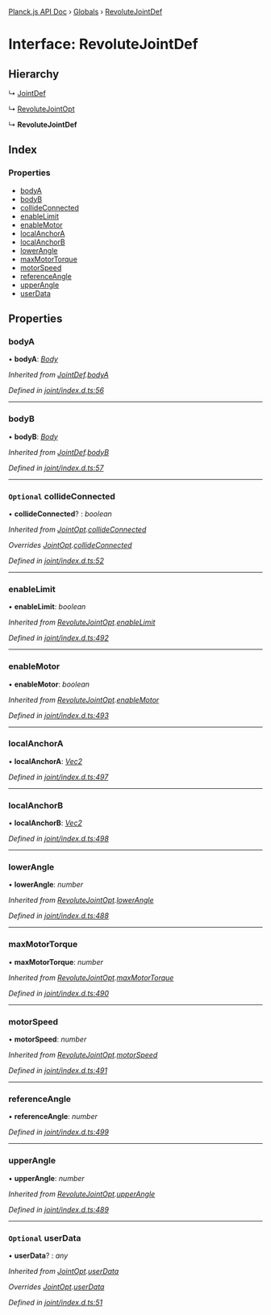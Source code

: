 [Planck.js API Doc](../README.md) › [Globals](../globals.md) › [RevoluteJointDef](revolutejointdef.md)

# Interface: RevoluteJointDef

## Hierarchy

  ↳ [JointDef](jointdef.md)

  ↳ [RevoluteJointOpt](revolutejointopt.md)

  ↳ **RevoluteJointDef**

## Index

### Properties

* [bodyA](revolutejointdef.md#bodya)
* [bodyB](revolutejointdef.md#bodyb)
* [collideConnected](revolutejointdef.md#optional-collideconnected)
* [enableLimit](revolutejointdef.md#enablelimit)
* [enableMotor](revolutejointdef.md#enablemotor)
* [localAnchorA](revolutejointdef.md#localanchora)
* [localAnchorB](revolutejointdef.md#localanchorb)
* [lowerAngle](revolutejointdef.md#lowerangle)
* [maxMotorTorque](revolutejointdef.md#maxmotortorque)
* [motorSpeed](revolutejointdef.md#motorspeed)
* [referenceAngle](revolutejointdef.md#referenceangle)
* [upperAngle](revolutejointdef.md#upperangle)
* [userData](revolutejointdef.md#optional-userdata)

## Properties

###  bodyA

• **bodyA**: *[Body](../classes/body.md)*

*Inherited from [JointDef](jointdef.md).[bodyA](jointdef.md#bodya)*

*Defined in [joint/index.d.ts:56](https://github.com/shakiba/planck.js/blob/9a1fbe4/lib/joint/index.d.ts#L56)*

___

###  bodyB

• **bodyB**: *[Body](../classes/body.md)*

*Inherited from [JointDef](jointdef.md).[bodyB](jointdef.md#bodyb)*

*Defined in [joint/index.d.ts:57](https://github.com/shakiba/planck.js/blob/9a1fbe4/lib/joint/index.d.ts#L57)*

___

### `Optional` collideConnected

• **collideConnected**? : *boolean*

*Inherited from [JointOpt](jointopt.md).[collideConnected](jointopt.md#optional-collideconnected)*

*Overrides [JointOpt](jointopt.md).[collideConnected](jointopt.md#optional-collideconnected)*

*Defined in [joint/index.d.ts:52](https://github.com/shakiba/planck.js/blob/9a1fbe4/lib/joint/index.d.ts#L52)*

___

###  enableLimit

• **enableLimit**: *boolean*

*Inherited from [RevoluteJointOpt](revolutejointopt.md).[enableLimit](revolutejointopt.md#enablelimit)*

*Defined in [joint/index.d.ts:492](https://github.com/shakiba/planck.js/blob/9a1fbe4/lib/joint/index.d.ts#L492)*

___

###  enableMotor

• **enableMotor**: *boolean*

*Inherited from [RevoluteJointOpt](revolutejointopt.md).[enableMotor](revolutejointopt.md#enablemotor)*

*Defined in [joint/index.d.ts:493](https://github.com/shakiba/planck.js/blob/9a1fbe4/lib/joint/index.d.ts#L493)*

___

###  localAnchorA

• **localAnchorA**: *[Vec2](../classes/vec2.md)*

*Defined in [joint/index.d.ts:497](https://github.com/shakiba/planck.js/blob/9a1fbe4/lib/joint/index.d.ts#L497)*

___

###  localAnchorB

• **localAnchorB**: *[Vec2](../classes/vec2.md)*

*Defined in [joint/index.d.ts:498](https://github.com/shakiba/planck.js/blob/9a1fbe4/lib/joint/index.d.ts#L498)*

___

###  lowerAngle

• **lowerAngle**: *number*

*Inherited from [RevoluteJointOpt](revolutejointopt.md).[lowerAngle](revolutejointopt.md#lowerangle)*

*Defined in [joint/index.d.ts:488](https://github.com/shakiba/planck.js/blob/9a1fbe4/lib/joint/index.d.ts#L488)*

___

###  maxMotorTorque

• **maxMotorTorque**: *number*

*Inherited from [RevoluteJointOpt](revolutejointopt.md).[maxMotorTorque](revolutejointopt.md#maxmotortorque)*

*Defined in [joint/index.d.ts:490](https://github.com/shakiba/planck.js/blob/9a1fbe4/lib/joint/index.d.ts#L490)*

___

###  motorSpeed

• **motorSpeed**: *number*

*Inherited from [RevoluteJointOpt](revolutejointopt.md).[motorSpeed](revolutejointopt.md#motorspeed)*

*Defined in [joint/index.d.ts:491](https://github.com/shakiba/planck.js/blob/9a1fbe4/lib/joint/index.d.ts#L491)*

___

###  referenceAngle

• **referenceAngle**: *number*

*Defined in [joint/index.d.ts:499](https://github.com/shakiba/planck.js/blob/9a1fbe4/lib/joint/index.d.ts#L499)*

___

###  upperAngle

• **upperAngle**: *number*

*Inherited from [RevoluteJointOpt](revolutejointopt.md).[upperAngle](revolutejointopt.md#upperangle)*

*Defined in [joint/index.d.ts:489](https://github.com/shakiba/planck.js/blob/9a1fbe4/lib/joint/index.d.ts#L489)*

___

### `Optional` userData

• **userData**? : *any*

*Inherited from [JointOpt](jointopt.md).[userData](jointopt.md#optional-userdata)*

*Overrides [JointOpt](jointopt.md).[userData](jointopt.md#optional-userdata)*

*Defined in [joint/index.d.ts:51](https://github.com/shakiba/planck.js/blob/9a1fbe4/lib/joint/index.d.ts#L51)*
